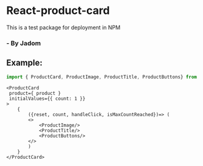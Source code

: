 # React-product-card

This is a test package for deployment in NPM


### - By Jadom

## Example:
```ts
import { ProductCard, ProductImage, ProductTitle, ProductButtons} from 'react-product-card';
```

```tsx
<ProductCard 
 product={ product }
 initialValues={{ count: 1 }}
>
    {
        ({reset, count, handleClick, isMaxCountReached})=> (
        <>
            <ProductImage/>
            <ProductTitle/>
            <ProductButtons/>
        </>
        )
    }
</ProductCard>
```
